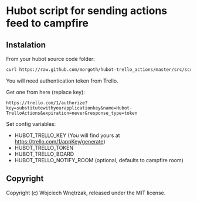 # Hubot script for sending actions feed to campfire

## Instalation

From your hubot source code folder:

```bash
curl https://raw.github.com/morgoth/hubot-trello_actions/master/src/scripts/trello_actions.coffee > scripts/trello_actions.coffee
```

You will need authentication token from Trello.

Get one from here (replace key):

```
https://trello.com/1/authorize?key=substitutewithyourapplicationkey&name=Hubot-TrelloActions&expiration=never&response_type=token
```

Set config variables:

* HUBOT_TRELLO_KEY (You will find yours at https://trello.com/1/appKey/generate)
* HUBOT_TRELLO_TOKEN
* HUBOT_TRELLO_BOARD
* HUBOT_TRELLO_NOTIFY_ROOM (optional, defaults to campfire room)

## Copyright

Copyright (c) Wojciech Wnętrzak, released under the MIT license.
